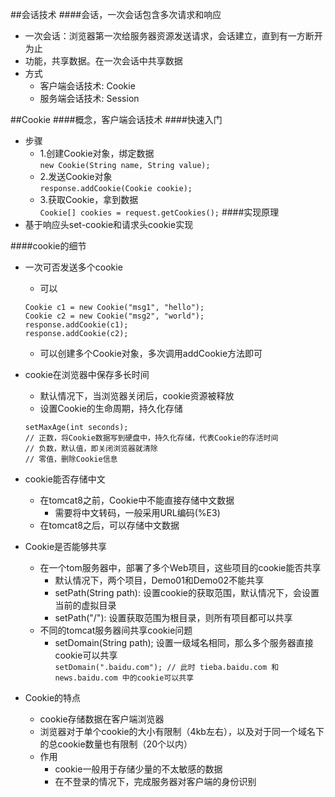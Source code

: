 ##会话技术
####会话，一次会话包含多次请求和响应
* 一次会话：浏览器第一次给服务器资源发送请求，会话建立，直到有一方断开为止
* 功能，共享数据。在一次会话中共享数据
* 方式
    - 客户端会话技术: Cookie
    - 服务端会话技术: Session

##Cookie
####概念，客户端会话技术
####快速入门
* 步骤
    - 1.创建Cookie对象，绑定数据  
    `new Cookie(String name, String value);`
    - 2.发送Cookie对象  
    `response.addCookie(Cookie cookie);`
    - 3.获取Cookie，拿到数据  
    `Cookie[] cookies = request.getCookies();`
####实现原理
* 基于响应头set-cookie和请求头cookie实现

####cookie的细节
* 一次可否发送多个cookie
    - 可以
    ```
    Cookie c1 = new Cookie("msg1", "hello");
    Cookie c2 = new Cookie("msg2", "world");
    response.addCookie(c1);
    response.addCookie(c2);
    ```
    - 可以创建多个Cookie对象，多次调用addCookie方法即可
* cookie在浏览器中保存多长时间
    - 默认情况下，当浏览器关闭后，cookie资源被释放
    - 设置Cookie的生命周期，持久化存储  
    ```
    setMaxAge(int seconds);
    // 正数，将Cookie数据写到硬盘中，持久化存储，代表Cookie的存活时间
    // 负数，默认值，即关闭浏览器就清除
    // 零值，删除Cookie信息
    ```
    
* cookie能否存储中文
    - 在tomcat8之前，Cookie中不能直接存储中文数据
        - 需要将中文转码，一般采用URL编码(%E3)
    - 在tomcat8之后，可以存储中文数据
* Cookie是否能够共享
    - 在一个tom服务器中，部署了多个Web项目，这些项目的cookie能否共享
        - 默认情况下，两个项目，Demo01和Demo02不能共享
        - setPath(String path): 设置cookie的获取范围，默认情况下，会设置当前的虚拟目录
        - setPath("/"): 设置获取范围为根目录，则所有项目都可以共享
    - 不同的tomcat服务器间共享cookie问题
        - setDomain(String path); 设置一级域名相同，那么多个服务器直接cookie可以共享  
        `setDomain(".baidu.com"); // 此时 tieba.baidu.com 和 news.baidu.com 中的cookie可以共享`
* Cookie的特点
    - cookie存储数据在客户端浏览器
    - 浏览器对于单个cookie的大小有限制（4kb左右），以及对于同一个域名下的总cookie数量也有限制（20个以内）
    - 作用
        - cookie一般用于存储少量的不太敏感的数据
        - 在不登录的情况下，完成服务器对客户端的身份识别
